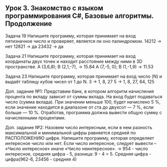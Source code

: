 ## Урок 3. Знакомство с языком программирования С#,  Базовые алгоритмы. Продолжение

Задача 19
Напишите программу, которая принимает на вход пятизначное число и проверяет, является ли оно палиндромом.
14212 -> нет
12821 -> да
23432 -> да


Задача 21
Напишите программу, которая принимает на вход координаты двух точек и находит расстояние между ними в 3D пространстве.
A (3,6,8); B (2,1,-7), -> 15.84
A (7,-5, 0); B (1,-1,9) -> 11.53


Задача 23
Напишите программу, которая принимает на вход число (N) и выдаёт таблицу кубов чисел от 1 до N.
3 -> 1, 8, 27
5 -> 1, 8, 27, 64, 125


Доп. задание №1:
Представим банк, в котором алгоритм начисления процента по вкладу зависит от суммы вклада. На вход будет подаваться число (сумма вклада). При значении меньше 100, будет начислено 5 %, если значение находится в диапазоне от ста до двухсот — 7 %, если больше — 10 %. Отработав, программа должна вывести общую сумму с начисленными процентами.


Доп. задание №2:
Назовем число интересным, если в нем разность максимальной и минимальной цифры равняется средней по РАСПОЛОЖЕНИЮ цифре. Напишите программу, которая определяет интересное число или нет. Если число интересное, следует вывести – «Число интересное» иначе «Число неинтересное».
-> 954 - число интересное, средняя цифра - 5, разница: 9 - 4 = 5.
Средняя цифра - цифра(962-6, 23456 - средняя 4)